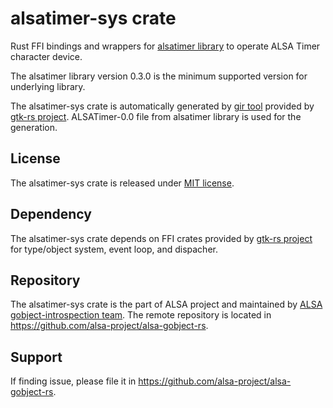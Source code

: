 # alsatimer-sys crate

Rust FFI bindings and wrappers for [alsatimer library](https://github.com/alsa-project/alsa-gobject) to
operate ALSA Timer character device.

The alsatimer library version 0.3.0 is the minimum supported version for underlying library.

The alsatimer-sys crate is automatically generated by [gir tool](https://gtk-rs.org/gir/book/) provided
by [gtk-rs project](https://gtk-rs.org/). ALSATimer-0.0 file from alsatimer library is used for the
generation.

## License

The alsatimer-sys crate is released under [MIT license](https://spdx.org/licenses/MIT.html).

## Dependency

The alsatimer-sys crate depends on FFI crates provided by [gtk-rs project](https://gtk-rs.org/) for
type/object system, event loop, and dispacher.

## Repository

The alsatimer-sys crate is the part of ALSA project and maintained by
[ALSA gobject-introspection team](https://alsa-project.github.io/gobject-introspection-docs/).
The remote repository is located in <https://github.com/alsa-project/alsa-gobject-rs>.

## Support

If finding issue, please file it in <https://github.com/alsa-project/alsa-gobject-rs>.
